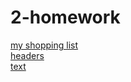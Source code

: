 # 2-homework
<a href="https://meluotii.github.io/2-homework/shopping_list.html">my shopping list</a>
<br>
<a href="https://meluotii.github.io/2-homework/anchor_headers.html">headers</a>
<br>
<a href="https://meluotii.github.io/2-homework/anchor_text.html">text</a>